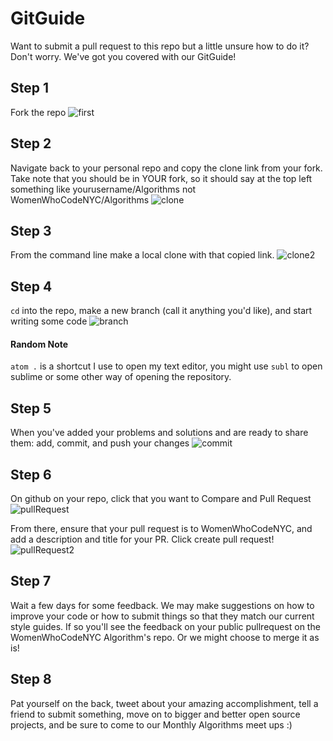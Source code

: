 # GitGuide
Want to submit a pull request to this repo but a little unsure how to do it? Don't worry. We've got you covered with our GitGuide!

## Step 1
Fork the repo
![first](https://github.com/WomenWhoCodeNYC/Algorithms/blob/master/images/first.png?raw=true)

## Step 2
Navigate back to your personal repo and copy the clone link from your fork. Take note that you should be in YOUR fork, so it should say at the top left something like yourusername/Algorithms not WomenWhoCodeNYC/Algorithms
![clone](https://github.com/WomenWhoCodeNYC/Algorithms/blob/master/images/clone.png?raw=true)

## Step 3
From the command line make a local clone with that copied link.
![clone2](https://github.com/WomenWhoCodeNYC/Algorithms/blob/master/images/clone2.png?raw=true)

## Step 4
`cd` into the repo, make a new branch (call it anything you'd like), and start writing some code
![branch](https://github.com/WomenWhoCodeNYC/Algorithms/blob/master/images/branch.png?raw=true)

#### Random Note
`atom .` is a shortcut I use to open my text editor, you might use `subl` to open sublime or some other way of opening the repository.

## Step 5
When you've added your problems and solutions and are ready to share them: add, commit, and push your changes
![commit](https://github.com/WomenWhoCodeNYC/Algorithms/blob/master/images/commit.png?raw=true)

## Step 6
On github on your repo, click that you want to Compare and Pull Request
![pullRequest](https://github.com/WomenWhoCodeNYC/Algorithms/blob/master/images/pullRequest.png?raw=true)

From there, ensure that your pull request is to WomenWhoCodeNYC, and add a description and title for your PR. Click create pull request!
![pullRequest2](https://github.com/WomenWhoCodeNYC/Algorithms/blob/master/images/pullRequest2.png?raw=true)

## Step 7
Wait a few days for some feedback. We may make suggestions on how to improve your code or how to submit things so that they match our current style guides. If so you'll see the feedback on your public pullrequest on the WomenWhoCodeNYC Algorithm's repo. Or we might choose to merge it as is!

## Step 8
Pat yourself on the back, tweet about your amazing accomplishment, tell a friend to submit something, move on to bigger and better open source projects, and be sure to come to our Monthly Algorithms meet ups :)
